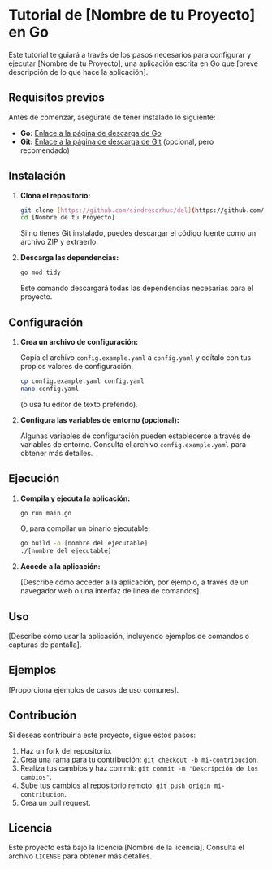 # Tutorial de [Nombre de tu Proyecto] en Go

Este tutorial te guiará a través de los pasos necesarios para configurar y ejecutar [Nombre de tu Proyecto], una aplicación escrita en Go que [breve descripción de lo que hace la aplicación].

## Requisitos previos

Antes de comenzar, asegúrate de tener instalado lo siguiente:

* **Go:** [Enlace a la página de descarga de Go](https://golang.org/dl/)
* **Git:** [Enlace a la página de descarga de Git](https://git-scm.com/downloads) (opcional, pero recomendado)

## Instalación

1.  **Clona el repositorio:**

    ```bash
    git clone [https://github.com/sindresorhus/del](https://github.com/sindresorhus/del)
    cd [Nombre de tu Proyecto]
    ```

    Si no tienes Git instalado, puedes descargar el código fuente como un archivo ZIP y extraerlo.

2.  **Descarga las dependencias:**

    ```bash
    go mod tidy
    ```

    Este comando descargará todas las dependencias necesarias para el proyecto.

## Configuración

1.  **Crea un archivo de configuración:**

    Copia el archivo `config.example.yaml` a `config.yaml` y edítalo con tus propios valores de configuración.

    ```bash
    cp config.example.yaml config.yaml
    nano config.yaml
    ```

    (o usa tu editor de texto preferido).

2.  **Configura las variables de entorno (opcional):**

    Algunas variables de configuración pueden establecerse a través de variables de entorno. Consulta el archivo `config.example.yaml` para obtener más detalles.

## Ejecución

1.  **Compila y ejecuta la aplicación:**

    ```bash
    go run main.go
    ```

    O, para compilar un binario ejecutable:

    ```bash
    go build -o [nombre del ejecutable]
    ./[nombre del ejecutable]
    ```

2.  **Accede a la aplicación:**

    [Describe cómo acceder a la aplicación, por ejemplo, a través de un navegador web o una interfaz de línea de comandos].

## Uso

[Describe cómo usar la aplicación, incluyendo ejemplos de comandos o capturas de pantalla].

## Ejemplos

[Proporciona ejemplos de casos de uso comunes].

## Contribución

Si deseas contribuir a este proyecto, sigue estos pasos:

1.  Haz un fork del repositorio.
2.  Crea una rama para tu contribución: `git checkout -b mi-contribucion`.
3.  Realiza tus cambios y haz commit: `git commit -m "Descripción de los cambios"`.
4.  Sube tus cambios al repositorio remoto: `git push origin mi-contribucion`.
5.  Crea un pull request.

## Licencia

Este proyecto está bajo la licencia [Nombre de la licencia]. Consulta el archivo `LICENSE` para obtener más detalles.
